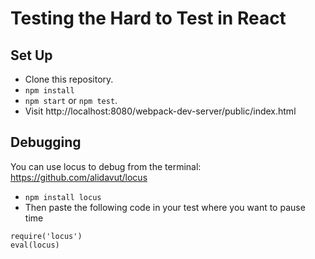# Testing the Hard to Test in React

## Set Up

- Clone this repository.
- `npm install`
- `npm start` or `npm test`.
- Visit http://localhost:8080/webpack-dev-server/public/index.html

## Debugging


You can use locus to debug from the terminal: https://github.com/alidavut/locus

- `npm install locus`
- Then paste the following code in your test where you want to pause time

```
require('locus')
eval(locus)
```

